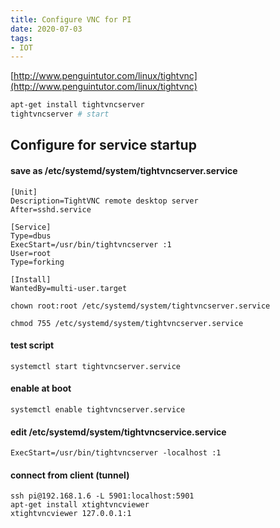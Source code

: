 ```yaml
---
title: Configure VNC for PI
date: 2020-07-03
tags:
- IOT
---
```


[http://www.penguintutor.com/linux/tightvnc](http://www.penguintutor.com/linux/tightvnc)

```bash
apt-get install tightvncserver
tightvncserver # start
```

## Configure for service startup

#### save as /etc/systemd/system/tightvncserver.service

```
[Unit]
Description=TightVNC remote desktop server
After=sshd.service

[Service]
Type=dbus
ExecStart=/usr/bin/tightvncserver :1
User=root
Type=forking

[Install]
WantedBy=multi-user.target
```

```
chown root:root /etc/systemd/system/tightvncserver.service
```

```
chmod 755 /etc/systemd/system/tightvncserver.service
```

#### test script

```
systemctl start tightvncserver.service
```

#### enable at boot

```
systemctl enable tightvncserver.service
```

#### edit /etc/systemd/system/tightvncservice.service

```
ExecStart=/usr/bin/tightvncserver -localhost :1
```

#### connect from client \(tunnel\)

```
ssh pi@192.168.1.6 -L 5901:localhost:5901
apt-get install xtightvncviewer
xtightvncviewer 127.0.0.1:1
```



